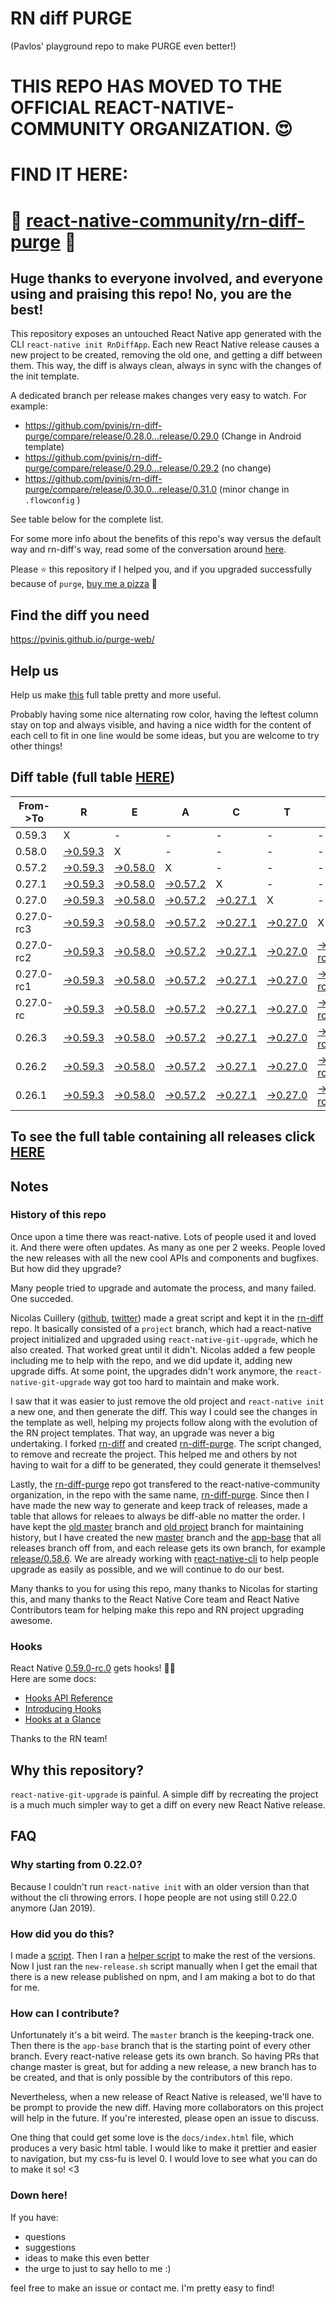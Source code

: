 # RN diff PURGE
(Pavlos' playground repo to make PURGE even better!)

# THIS REPO HAS MOVED TO THE OFFICIAL REACT-NATIVE-COMMUNITY ORGANIZATION. 😍
# FIND IT HERE:  
# 💪 [react-native-community/rn-diff-purge](https://github.com/react-native-community/rn-diff-purge) 🎉
## Huge thanks to everyone involved, and everyone using and praising this repo! No, you are the best!

This repository exposes an untouched React Native app generated with the CLI
`react-native init RnDiffApp`. Each new React Native release causes a new project to be created, removing the old one, and getting a diff between them. This way, the diff is always clean, always in sync with the changes of the init template.

A dedicated branch per release makes changes very easy
to watch. For example:

* https://github.com/pvinis/rn-diff-purge/compare/release/0.28.0...release/0.29.0
(Change in Android template)
* https://github.com/pvinis/rn-diff-purge/compare/release/0.29.0...release/0.29.2
(no change)
* https://github.com/pvinis/rn-diff-purge/compare/release/0.30.0...release/0.31.0
(minor change in `.flowconfig` )

See table below for the complete list.

For some more info about the benefits of this repo's way versus the default way and rn-diff's way, read some of the conversation around [here](https://github.com/react-native-community/discussions-and-proposals/issues/68#issuecomment-452227478).

Please :star: this repository if I helped you, and if you upgraded successfully because of `purge`, [buy me a pizza](https://www.buymeacoffee.com/DGWwHVZ4s) :pizza:

## Find the diff you need
https://pvinis.github.io/purge-web/

## Help us
Help us make [this](https://pvinis.github.io/rn-diff-purge) full table pretty and more useful.

Probably having some nice alternating row color, having the leftest column stay on top and always visible, and having a nice width for the content of each cell to fit in one line would be some ideas, but you are welcome to try other things!

## Diff table (full table [HERE](https://pvinis.github.io/rn-diff-purge))

| From->To   | R                                                                                              | E                                                                                              | A                                                                                              | C                                                                                              | T                                                                                              |                                                                                                        | N                                                                                                      | A                                                                                                     | T                                                                                                | I                                                                                          | V                                                                                          | E   |
| ---------- | ---------------------------------------------------------------------------------------------- | ---------------------------------------------------------------------------------------------- | ---------------------------------------------------------------------------------------------- | ---------------------------------------------------------------------------------------------- | ---------------------------------------------------------------------------------------------- | ------------------------------------------------------------------------------------------------------ | ------------------------------------------------------------------------------------------------------ | ----------------------------------------------------------------------------------------------------- | ------------------------------------------------------------------------------------------------ | ------------------------------------------------------------------------------------------ | ------------------------------------------------------------------------------------------ | --- |
| 0.59.3     | X                                                                                              | -                                                                                              | -                                                                                              | -                                                                                              | -                                                                                              | -                                                                                                      | -                                                                                                      | -                                                                                                     | -                                                                                                | -                                                                                          | -                                                                                          | -   |
| 0.58.0     | [->0.59.3](https://github.com/pvinis/rn-diff-purge/compare/release/0.58.0..release/0.59.3)     | X                                                                                              | -                                                                                              | -                                                                                              | -                                                                                              | -                                                                                                      | -                                                                                                      | -                                                                                                     | -                                                                                                | -                                                                                          | -                                                                                          | -   |
| 0.57.2     | [->0.59.3](https://github.com/pvinis/rn-diff-purge/compare/release/0.57.2..release/0.59.3)     | [->0.58.0](https://github.com/pvinis/rn-diff-purge/compare/release/0.57.2..release/0.58.0)     | X                                                                                              | -                                                                                              | -                                                                                              | -                                                                                                      | -                                                                                                      | -                                                                                                     | -                                                                                                | -                                                                                          | -                                                                                          | -   |
| 0.27.1     | [->0.59.3](https://github.com/pvinis/rn-diff-purge/compare/release/0.27.1..release/0.59.3)     | [->0.58.0](https://github.com/pvinis/rn-diff-purge/compare/release/0.27.1..release/0.58.0)     | [->0.57.2](https://github.com/pvinis/rn-diff-purge/compare/release/0.27.1..release/0.57.2)     | X                                                                                              | -                                                                                              | -                                                                                                      | -                                                                                                      | -                                                                                                     | -                                                                                                | -                                                                                          | -                                                                                          | -   |
| 0.27.0     | [->0.59.3](https://github.com/pvinis/rn-diff-purge/compare/release/0.27.0..release/0.59.3)     | [->0.58.0](https://github.com/pvinis/rn-diff-purge/compare/release/0.27.0..release/0.58.0)     | [->0.57.2](https://github.com/pvinis/rn-diff-purge/compare/release/0.27.0..release/0.57.2)     | [->0.27.1](https://github.com/pvinis/rn-diff-purge/compare/release/0.27.0..release/0.27.1)     | X                                                                                              | -                                                                                                      | -                                                                                                      | -                                                                                                     | -                                                                                                | -                                                                                          | -                                                                                          | -   |
| 0.27.0-rc3 | [->0.59.3](https://github.com/pvinis/rn-diff-purge/compare/release/0.27.0-rc3..release/0.59.3) | [->0.58.0](https://github.com/pvinis/rn-diff-purge/compare/release/0.27.0-rc3..release/0.58.0) | [->0.57.2](https://github.com/pvinis/rn-diff-purge/compare/release/0.27.0-rc3..release/0.57.2) | [->0.27.1](https://github.com/pvinis/rn-diff-purge/compare/release/0.27.0-rc3..release/0.27.1) | [->0.27.0](https://github.com/pvinis/rn-diff-purge/compare/release/0.27.0-rc3..release/0.27.0) | X                                                                                                      | -                                                                                                      | -                                                                                                     | -                                                                                                | -                                                                                          | -                                                                                          | -   |
| 0.27.0-rc2 | [->0.59.3](https://github.com/pvinis/rn-diff-purge/compare/release/0.27.0-rc2..release/0.59.3) | [->0.58.0](https://github.com/pvinis/rn-diff-purge/compare/release/0.27.0-rc2..release/0.58.0) | [->0.57.2](https://github.com/pvinis/rn-diff-purge/compare/release/0.27.0-rc2..release/0.57.2) | [->0.27.1](https://github.com/pvinis/rn-diff-purge/compare/release/0.27.0-rc2..release/0.27.1) | [->0.27.0](https://github.com/pvinis/rn-diff-purge/compare/release/0.27.0-rc2..release/0.27.0) | [->0.27.0-rc3](https://github.com/pvinis/rn-diff-purge/compare/release/0.27.0-rc2..release/0.27.0-rc3) | X                                                                                                      | -                                                                                                     | -                                                                                                | -                                                                                          | -                                                                                          | -   |
| 0.27.0-rc1 | [->0.59.3](https://github.com/pvinis/rn-diff-purge/compare/release/0.27.0-rc1..release/0.59.3) | [->0.58.0](https://github.com/pvinis/rn-diff-purge/compare/release/0.27.0-rc1..release/0.58.0) | [->0.57.2](https://github.com/pvinis/rn-diff-purge/compare/release/0.27.0-rc1..release/0.57.2) | [->0.27.1](https://github.com/pvinis/rn-diff-purge/compare/release/0.27.0-rc1..release/0.27.1) | [->0.27.0](https://github.com/pvinis/rn-diff-purge/compare/release/0.27.0-rc1..release/0.27.0) | [->0.27.0-rc3](https://github.com/pvinis/rn-diff-purge/compare/release/0.27.0-rc1..release/0.27.0-rc3) | [->0.27.0-rc2](https://github.com/pvinis/rn-diff-purge/compare/release/0.27.0-rc1..release/0.27.0-rc2) | X                                                                                                     | -                                                                                                | -                                                                                          | -                                                                                          | -   |
| 0.27.0-rc  | [->0.59.3](https://github.com/pvinis/rn-diff-purge/compare/release/0.27.0-rc..release/0.59.3)  | [->0.58.0](https://github.com/pvinis/rn-diff-purge/compare/release/0.27.0-rc..release/0.58.0)  | [->0.57.2](https://github.com/pvinis/rn-diff-purge/compare/release/0.27.0-rc..release/0.57.2)  | [->0.27.1](https://github.com/pvinis/rn-diff-purge/compare/release/0.27.0-rc..release/0.27.1)  | [->0.27.0](https://github.com/pvinis/rn-diff-purge/compare/release/0.27.0-rc..release/0.27.0)  | [->0.27.0-rc3](https://github.com/pvinis/rn-diff-purge/compare/release/0.27.0-rc..release/0.27.0-rc3)  | [->0.27.0-rc2](https://github.com/pvinis/rn-diff-purge/compare/release/0.27.0-rc..release/0.27.0-rc2)  | [->0.27.0-rc1](https://github.com/pvinis/rn-diff-purge/compare/release/0.27.0-rc..release/0.27.0-rc1) | X                                                                                                | -                                                                                          | -                                                                                          | -   |
| 0.26.3     | [->0.59.3](https://github.com/pvinis/rn-diff-purge/compare/release/0.26.3..release/0.59.3)     | [->0.58.0](https://github.com/pvinis/rn-diff-purge/compare/release/0.26.3..release/0.58.0)     | [->0.57.2](https://github.com/pvinis/rn-diff-purge/compare/release/0.26.3..release/0.57.2)     | [->0.27.1](https://github.com/pvinis/rn-diff-purge/compare/release/0.26.3..release/0.27.1)     | [->0.27.0](https://github.com/pvinis/rn-diff-purge/compare/release/0.26.3..release/0.27.0)     | [->0.27.0-rc3](https://github.com/pvinis/rn-diff-purge/compare/release/0.26.3..release/0.27.0-rc3)     | [->0.27.0-rc2](https://github.com/pvinis/rn-diff-purge/compare/release/0.26.3..release/0.27.0-rc2)     | [->0.27.0-rc1](https://github.com/pvinis/rn-diff-purge/compare/release/0.26.3..release/0.27.0-rc1)    | [->0.27.0-rc](https://github.com/pvinis/rn-diff-purge/compare/release/0.26.3..release/0.27.0-rc) | X                                                                                          | -                                                                                          | -   |
| 0.26.2     | [->0.59.3](https://github.com/pvinis/rn-diff-purge/compare/release/0.26.2..release/0.59.3)     | [->0.58.0](https://github.com/pvinis/rn-diff-purge/compare/release/0.26.2..release/0.58.0)     | [->0.57.2](https://github.com/pvinis/rn-diff-purge/compare/release/0.26.2..release/0.57.2)     | [->0.27.1](https://github.com/pvinis/rn-diff-purge/compare/release/0.26.2..release/0.27.1)     | [->0.27.0](https://github.com/pvinis/rn-diff-purge/compare/release/0.26.2..release/0.27.0)     | [->0.27.0-rc3](https://github.com/pvinis/rn-diff-purge/compare/release/0.26.2..release/0.27.0-rc3)     | [->0.27.0-rc2](https://github.com/pvinis/rn-diff-purge/compare/release/0.26.2..release/0.27.0-rc2)     | [->0.27.0-rc1](https://github.com/pvinis/rn-diff-purge/compare/release/0.26.2..release/0.27.0-rc1)    | [->0.27.0-rc](https://github.com/pvinis/rn-diff-purge/compare/release/0.26.2..release/0.27.0-rc) | [->0.26.3](https://github.com/pvinis/rn-diff-purge/compare/release/0.26.2..release/0.26.3) | X                                                                                          | -   |
| 0.26.1     | [->0.59.3](https://github.com/pvinis/rn-diff-purge/compare/release/0.26.1..release/0.59.3)     | [->0.58.0](https://github.com/pvinis/rn-diff-purge/compare/release/0.26.1..release/0.58.0)     | [->0.57.2](https://github.com/pvinis/rn-diff-purge/compare/release/0.26.1..release/0.57.2)     | [->0.27.1](https://github.com/pvinis/rn-diff-purge/compare/release/0.26.1..release/0.27.1)     | [->0.27.0](https://github.com/pvinis/rn-diff-purge/compare/release/0.26.1..release/0.27.0)     | [->0.27.0-rc3](https://github.com/pvinis/rn-diff-purge/compare/release/0.26.1..release/0.27.0-rc3)     | [->0.27.0-rc2](https://github.com/pvinis/rn-diff-purge/compare/release/0.26.1..release/0.27.0-rc2)     | [->0.27.0-rc1](https://github.com/pvinis/rn-diff-purge/compare/release/0.26.1..release/0.27.0-rc1)    | [->0.27.0-rc](https://github.com/pvinis/rn-diff-purge/compare/release/0.26.1..release/0.27.0-rc) | [->0.26.3](https://github.com/pvinis/rn-diff-purge/compare/release/0.26.1..release/0.26.3) | [->0.26.2](https://github.com/pvinis/rn-diff-purge/compare/release/0.26.1..release/0.26.2) | X   |

## To see the full table containing all releases click [HERE](https://pvinis.github.io/rn-diff-purge)

## Notes

### History of this repo

Once upon a time there was react-native. Lots of people used it and loved it. And there were often updates. As many as one per 2 weeks. People loved the new releases with all the new cool APIs and components and bugfixes. But how did they upgrade?

Many people tried to upgrade and automate the process, and many failed. One succeded.

Nicolas Cuillery ([github](https://github.com/ncuillery), [twitter](https://twitter.com/ncuillery)) made a great script and kept it in the [rn-diff](https://github.com/ncuillery/rn-diff) repo. It basically consisted of a `project` branch, which had a react-native project initialized and upgraded using `react-native-git-upgrade`, which he also created. That worked great until it didn't. Nicolas added a few people including me to help with the repo, and we did update it, adding new upgrade diffs. At some point, the upgrades didn't work anymore, the `react-native-git-upgrade` way got too hard to maintain and make work.

I saw that it was easier to just remove the old project and `react-native init` a new one, and then generate the diff. This way I could see the changes in the template as well, helping my projects follow along with the evolution of the RN project templates. That way, an upgrade was never a big undertaking. I forked [rn-diff](https://github.com/ncuillery/rn-diff) and created [rn-diff-purge](https://github.com/pvinis/rn-diff-purge). The script changed, to remove and recreate the project. This helped me and others by not having to wait for a diff to be generated, they could generate it themselves!

Lastly, the [rn-diff-purge](https://github.com/pvinis/rn-diff-purge) repo got transfered to the react-native-community organization, in the repo with the same name, [rn-diff-purge](https://github.com/react-native-community/rn-diff-purge). Since then I have made the new way to generate and keep track of releases, made a table that allows for releaes to always be diff-able no matter the order. I have kept the [old master](https://github.com/pvinis/rn-diff-purge/tree/old/master) branch and [old project](https://github.com/pvinis/rn-diff-purge/tree/old/project) branch for maintaining history, but I have created the new [master](https://github.com/pvinis/rn-diff-purge/tree/master) branch and the [app-base](https://github.com/pvinis/rn-diff-purge/tree/app-base) that all releases branch off from, and each release gets its own branch, for example [release/0.58.6](https://github.com/pvinis/rn-diff-purge/tree/release/0.58.6). We are already working with [react-native-cli](https://github.com/react-native-community/react-native-cli) to help people upgrade as easily as possible, and we will continue to do our best.

Many thanks to you for using this repo, many thanks to Nicolas for starting this, and many thanks to the React Native Core team and React Native Contributors team for helping make this repo and RN project upgrading awesome.

### Hooks
React Native [0.59.0-rc.0](https://github.com/pvinis/rn-diff-purge#version-changes) gets hooks! 🎉🥳  
Here are some docs:
- [Hooks API Reference](https://reactjs.org/docs/hooks-reference.html)
- [Introducing Hooks](https://reactjs.org/docs/hooks-intro.html)
- [Hooks at a Glance](https://reactjs.org/docs/hooks-overview.html)

Thanks to the RN team!

## Why this repository?
`react-native-git-upgrade` is painful. A simple diff by recreating the project is a much much simpler way to get a diff on every new React Native release.

## FAQ

### Why starting from 0.22.0?

Because I couldn't run `react-native init` with an older version than that without the cli throwing errors. I hope people are not using still 0.22.0 anymore (Jan 2019).

### How did you do this?

I made a [script](https://github.com/pvinis/rn-diff-purge/blob/master/new-release.sh). Then I ran a [helper script](https://github.com/pvinis/rn-diff-purge/blob/master/new-release.sh) to make the rest of the versions.
Now I just ran the `new-release.sh` script manually when I get the email that there is a new release published on npm, and I am making a bot to do that for me.

### How can I contribute?

Unfortunately it's a bit weird. The `master` branch is the keeping-track one. Then there is the `app-base` branch that is the starting point of every other branch. Every react-native release gets its own branch. So having PRs that change master is great, but for adding a new release, a new branch has to be created, and that is only possible by the contributors of this repo.

Nevertheless, when a new release of React Native is released, we'll have to be prompt to provide
the new diff. Having more collaborators on this project will help in the future. If you're interested, please open an issue to discuss.

One thing that could get some love is the `docs/index.html` file, which produces a very basic html table. I would like to make it prettier and easier to navigation, but my css-fu is level 0. I would love to see what you can do to make it so! <3

### Down here!

If you have: 
- questions
- suggestions
- ideas to make this even better
- the urge to just to say hello to me :)

feel free to make an issue or contact me. I'm pretty easy to find!
